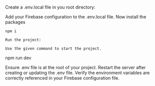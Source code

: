 Create a .env.local file in you root directory:

Add your Firebase configuration to the .env.local file.
Now install the packages
```
npm i

Run the project:

Use the given command to start the project.
```
npm run dev

Ensure .env file is at the root of your project.
Restart the server after creating or updating the .env file.
Verify the environment variables are correctly referenced in your Firebase configuration file.
